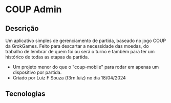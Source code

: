 # COUP Admin

## Descrição

Um aplicativo simples de gerenciamento de partida, baseado no jogo COUP da GrokGames. Feito para descartar a necessidade das moedas, do trabalho de lembrar de quem foi ou será o turno e também para ter um histórico de todas as etapas da partida.
-	Um projeto menor do que o "coup-mobile" para rodar em apenas um dispositivo por partida.
-	Criado por Luiz F Souza (f3rn.luiz) no dia 18/04/2024

## Tecnologias

